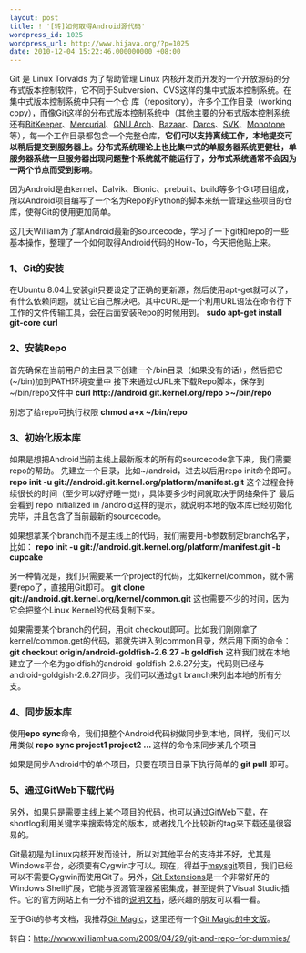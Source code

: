 ```yaml
---
layout: post
title: ! '[转]如何取得Android源代码'
wordpress_id: 1025
wordpress_url: http://www.hijava.org/?p=1025
date: 2010-12-04 15:22:46.000000000 +08:00
---
```

Git 是 Linux Torvalds 为了帮助管理 Linux  内核开发而开发的一个开放源码的分布式版本控制软件，它不同于Subversion、CVS这样的集中式版本控制系统。在集中式版本控制系统中只有一个仓 库（repository），许多个工作目录（working copy），而像Git这样的分布式版本控制系统中（其他主要的分布式版本控制系统还有<a href="http://www.bitkeeper.com/">BitKeeper</a>、<a href="http://www.selenic.com/mercurial">Mercurial</a>、<a href="http://www.gnu.org/software/gnu-arch/">GNU Arch</a>、<a href="http://bazaar-vcs.org/">Bazaar</a>、<a href="http://darcs.net/">Darcs</a>、<a href="http://svk.bestpractical.com/view/HomePage">SVK</a>、<a href="http://monotone.ca/">Monotone</a>等），每一个工作目录都包含一个完整仓库，<strong>它们可以支持离线工作，本地提交可以稍后提交到服务器上。分布式系统理论上也比集中式的单服务器系统更健壮，单服务器系统一旦服务器出现问题整个系统就不能运行了，分布式系统通常不会因为一两个节点而受到影响</strong>。

因为Android是由kernel、Dalvik、Bionic、prebuilt、build等多个Git项目组成，所以Android项目编写了一个名为Repo的Python的脚本来统一管理这些项目的仓库，使得Git的使用更加简单。

这几天William为了拿Android最新的sourcecode，学习了一下git和repo的一些基本操作，整理了一个如何取得Android代码的How-To，今天把他贴上来。
<h3>1、Git的安装</h3>
在Ubuntu 8.04上安装git只要设定了正确的更新源，然后使用apt-get就可以了，有什么依赖问题，就让它自己解决吧。其中cURL是一个利用URL语法在命令行下工作的文件传输工具，会在后面安装Repo的时候用到。
<strong>sudo apt-get install git-core curl</strong>
<h3>2、安装Repo</h3>
首先确保在当前用户的主目录下创建一个/bin目录（如果没有的话），然后把它(~/bin)加到PATH环境变量中
接下来通过cURL来下载Repo脚本，保存到~/bin/repo文件中
<strong>curl http://android.git.kernel.org/repo &gt;~/bin/repo</strong>

别忘了给repo可执行权限
<strong>chmod a+x ~/bin/repo</strong>
<h3>3、初始化版本库</h3>
如果是想把Android当前主线上最新版本的所有的sourcecode拿下来，我们需要repo的帮助。
先建立一个目录，比如~/android，进去以后用repo init命令即可。
<strong>repo init -u git://android.git.kernel.org/platform/manifest.git</strong>
这个过程会持续很长的时间（至少可以好好睡一觉），具体要多少时间就取决于网络条件了
最后会看到 repo initialized in /android这样的提示，就说明本地的版本库已经初始化完毕，并且包含了当前最新的sourcecode。

如果想拿某个branch而不是主线上的代码，我们需要用-b参数制定branch名字，比如：
<strong>repo init -u git://android.git.kernel.org/platform/manifest.git -b cupcake</strong>

另一种情况是，我们只需要某一个project的代码，比如kernel/common，就不需要repo了，直接用Git即可。
<strong>git clone git://android.git.kernel.org/kernel/common.git</strong>
这也需要不少的时间，因为它会把整个Linux Kernel的代码复制下来。

如果需要某个branch的代码，用git checkout即可。比如我们刚刚拿了kernel/common.get的代码，那就先进入到common目录，然后用下面的命令：
<strong>git checkout origin/android-goldfish-2.6.27 -b goldfish</strong>
这样我们就在本地建立了一个名为goldfish的android-goldfish-2.6.27分支，代码则已经与android-goldgish-2.6.27同步。我们可以通过git branch来列出本地的所有分支。
<h3>4、同步版本库</h3>
使用<strong>epo sync</strong>命令，我们把整个Android代码树做同步到本地，同样，我们可以用类似
<strong>repo sync project1 project2 … </strong>
这样的命令来同步某几个项目

如果是同步Android中的单个项目，只要在项目目录下执行简单的
<strong>git pull</strong>
即可。
<h3>5、通过GitWeb下载代码</h3>
另外，如果只是需要主线上某个项目的代码，也可以通过<a href="http://android.git.kernel.org/">GitWeb</a>下载，在shortlog利用关键字来搜索特定的版本，或者找几个比较新的tag来下载还是很容易的。

Git最初是为Linux内核开发而设计，所以对其他平台的支持并不好，尤其是Windows平台，必须要有Cygwin才可以。现在，得益于<a href="http://code.google.com/p/msysgit/">msysgit</a>项目，我们已经可以不需要Cygwin而使用Git了。另外，<a href="http://sourceforge.net/projects/gitextensions/">Git Extensions</a>是一个非常好用的Windows Shell扩展，它能与资源管理器紧密集成，甚至提供了Visual Studio插件。它的官方网站上有一分不错的<a href="http://sourceforge.net/project/showfiles.php?group_id=246547&amp;package_id=300816&amp;release_id=674434">说明文档</a>，感兴趣的朋友可以看一看。

至于Git的参考文档，我推荐<a href="http://www-cs-students.stanford.edu/%7Eblynn/gitmagic/">Git Magic</a>，这里还有一个<a href="http://docs.google.com/View?id=dfwthj68_675gz3bw8kj#__07735763982479649">Git Magic的中文版</a>。

转自：<a href="http://www.williamhua.com/2009/04/29/git-and-repo-for-dummies/" target="_blank">http://www.williamhua.com/2009/04/29/git-and-repo-for-dummies/</a>
